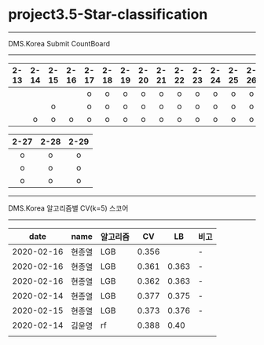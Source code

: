 # project3.5-Star-classification

<hr />
DMS.Korea Submit CountBoard 
<hr />

| 2-13 | 2-14 | 2-15 | 2-16 | 2-17 | 2-18 | 2-19 | 2-20 | 2-21 | 2-22 | 2-23 | 2-24 | 2-25 | 2-26 |
|:----:|:----:|:----:|:----:|:----:|:----:|:----:|:----:|:----:|:----:|:----:|:----:|:----:|:----:|
|     |      |      |     |  o   |   o  |   o   |  o  |   o  |   o  |   o  |  o   |   o  |   o  |
|     |      |   o  |     |  o   |   o  |   o   |  o  |   o  |   o  |   o  |  o   |   o  |   o  |
|     |   o  |   o  |   o  |  o   |   o  |   o   |  o  |   o  |   o  |   o  |  o   |   o  |   o  |

| 2-27 | 2-28 | 2-29 | 
|:----:|:----:|:----:|
|   o  |   o  |   o  |
|   o  |   o  |   o  |
|   o  |   o  |   o  |



<hr />
DMS.Korea 알고리즘별 CV(k=5) 스코어 
<hr />

| date| name | 알고리즘 | CV | LB | 비고 |
|-----|------|---------|----|-----|-----|
| 2020-02-16 | 현종열 | LGB | 0.356 |  | -|
| 2020-02-16 | 현종열 | LGB | 0.361 | 0.363 | -|
| 2020-02-16 | 현종열 | LGB | 0.362 | 0.363 | -|
| 2020-02-14 | 현종열 | LGB | 0.377 | 0.375 | -|
| 2020-02-15 | 현종열 | LGB | 0.373 | 0.376 | -|
| 2020-02-14 | 김윤영 | rf | 0.388 | 0.40 |  |
|  |  |  |  |  |  |


